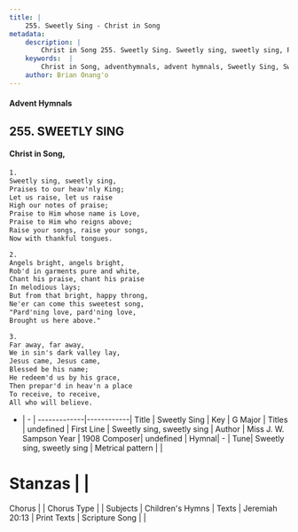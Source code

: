 ```yaml
---
title: |
    255. Sweetly Sing - Christ in Song
metadata:
    description: |
        Christ in Song 255. Sweetly Sing. Sweetly sing, sweetly sing, Praises to our heav'nly King; Let us raise, let us raise High our notes of praise; Praise to Him whose name is Love, Praise to Him who reigns above; Raise your songs, raise your songs, Now with thankful tongues.
    keywords:  |
        Christ in Song, adventhymnals, advent hymnals, Sweetly Sing, Sweetly sing, sweetly sing . 
    author: Brian Onang'o
---
```


#### Advent Hymnals
## 255. SWEETLY SING
####  Christ in Song,

```txt
1.
Sweetly sing, sweetly sing,
Praises to our heav'nly King;
Let us raise, let us raise
High our notes of praise;
Praise to Him whose name is Love,
Praise to Him who reigns above;
Raise your songs, raise your songs,
Now with thankful tongues.

2.
Angels bright, angels bright,
Rob'd in garments pure and white,
Chant his praise, chant his praise
In melodious lays;
But from that bright, happy throng,
Ne'er can come this sweetest song,
"Pard'ning love, pard'ning love,
Brought us here above."

3.
Far away, far away,
We in sin's dark valley lay,
Jesus came, Jesus came,
Blessed be his name;
He redeem'd us by his grace,
Then prepar'd in heav'n a place
To receive, to receive,
All who will believe.

```

- |   -  |
-------------|------------|
Title | Sweetly Sing |
Key | G Major |
Titles | undefined |
First Line | Sweetly sing, sweetly sing  |
Author | Miss J. W. Sampson
Year | 1908
Composer| undefined |
Hymnal|  - |
Tune| Sweetly sing, sweetly sing |
Metrical pattern | |
# Stanzas |  |
Chorus |  |
Chorus Type |  |
Subjects | Children's Hymns |
Texts | Jeremiah 20:13 |
Print Texts | 
Scripture Song |  |
    
